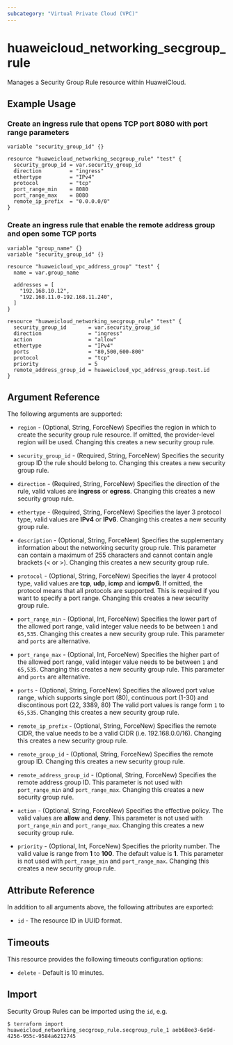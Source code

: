 ```yaml
---
subcategory: "Virtual Private Cloud (VPC)"
---
```


# huaweicloud_networking_secgroup_rule

Manages a Security Group Rule resource within HuaweiCloud.

## Example Usage

### Create an ingress rule that opens TCP port 8080 with port range parameters

```hcl
variable "security_group_id" {}

resource "huaweicloud_networking_secgroup_rule" "test" {
  security_group_id = var.security_group_id
  direction         = "ingress"
  ethertype         = "IPv4"
  protocol          = "tcp"
  port_range_min    = 8080
  port_range_max    = 8080
  remote_ip_prefix  = "0.0.0.0/0"
}
```

### Create an ingress rule that enable the remote address group and open some TCP ports

```hcl
variable "group_name" {}
variable "security_group_id" {}

resource "huaweicloud_vpc_address_group" "test" {
  name = var.group_name

  addresses = [
    "192.168.10.12",
    "192.168.11.0-192.168.11.240",
  ]
}

resource "huaweicloud_networking_secgroup_rule" "test" {
  security_group_id       = var.security_group_id
  direction               = "ingress"
  action                  = "allow"
  ethertype               = "IPv4"
  ports                   = "80,500,600-800"
  protocol                = "tcp"
  priority                = 5
  remote_address_group_id = huaweicloud_vpc_address_group.test.id
}
```

## Argument Reference

The following arguments are supported:

* `region` - (Optional, String, ForceNew) Specifies the region in which to create the security group rule resource. If
  omitted, the provider-level region will be used. Changing this creates a new security group rule.

* `security_group_id` - (Required, String, ForceNew) Specifies the security group ID the rule should belong to. Changing
  this creates a new security group rule.

* `direction` - (Required, String, ForceNew) Specifies the direction of the rule, valid values are **ingress** or
  **egress**. Changing this creates a new security group rule.

* `ethertype` - (Required, String, ForceNew) Specifies the layer 3 protocol type, valid values are **IPv4** or **IPv6**.
  Changing this creates a new security group rule.

* `description` - (Optional, String, ForceNew) Specifies the supplementary information about the networking security
  group rule. This parameter can contain a maximum of 255 characters and cannot contain angle brackets (< or >).
  Changing this creates a new security group rule.

* `protocol` - (Optional, String, ForceNew) Specifies the layer 4 protocol type, valid values are **tcp**, **udp**,
  **icmp** and **icmpv6**. If omitted, the protocol means that all protocols are supported.
  This is required if you want to specify a port range. Changing this creates a new security group rule.

* `port_range_min` - (Optional, Int, ForceNew) Specifies the lower part of the allowed port range, valid integer value
  needs to be between `1` and `65,535`. Changing this creates a new security group rule.
  This parameter and `ports` are alternative.

* `port_range_max` - (Optional, Int, ForceNew) Specifies the higher part of the allowed port range, valid integer value
  needs to be between `1` and `65,535`. Changing this creates a new security group rule.
  This parameter and `ports` are alternative.

* `ports` - (Optional, String, ForceNew) Specifies the allowed port value range, which supports single port (80),
  continuous port (1-30) and discontinous port (22, 3389, 80) The valid port values is range form `1` to `65,535`.
  Changing this creates a new security group rule.

* `remote_ip_prefix` - (Optional, String, ForceNew) Specifies the remote CIDR, the value needs to be a valid CIDR (i.e.
  192.168.0.0/16). Changing this creates a new security group rule.

* `remote_group_id` - (Optional, String, ForceNew) Specifies the remote group ID. Changing this creates a new security
  group rule.

* `remote_address_group_id` - (Optional, String, ForceNew) Specifies the remote address group ID.
  This parameter is not used with `port_range_min` and `port_range_max`.
  Changing this creates a new security group rule.

* `action` - (Optional, String, ForceNew) Specifies the effective policy. The valid values are **allow** and **deny**.
  This parameter is not used with `port_range_min` and `port_range_max`.
  Changing this creates a new security group rule.

* `priority` - (Optional, Int, ForceNew) Specifies the priority number.
  The valid value is range from **1** to **100**. The default value is **1**.
  This parameter is not used with `port_range_min` and `port_range_max`.
  Changing this creates a new security group rule.

## Attribute Reference

In addition to all arguments above, the following attributes are exported:

* `id` - The resource ID in UUID format.

## Timeouts

This resource provides the following timeouts configuration options:

* `delete` - Default is 10 minutes.

## Import

Security Group Rules can be imported using the `id`, e.g.

```
$ terraform import huaweicloud_networking_secgroup_rule.secgroup_rule_1 aeb68ee3-6e9d-4256-955c-9584a6212745
```
